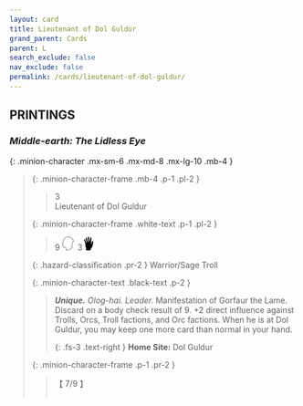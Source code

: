 ```yaml
---
layout: card
title: Lieutenant of Dol Guldur
grand_parent: Cards
parent: L
search_exclude: false
nav_exclude: false
permalink: /cards/lieutenant-of-dol-guldur/
---
```


## PRINTINGS


### _Middle-earth: The Lidless Eye_

{: .minion-character .mx-sm-6 .mx-md-8 .mx-lg-10 .mb-4 }
> {: .minion-character-frame .mb-4 .p-1 .pl-2 }
> > <div class="hazard-mp">3</div>
> > <div class="card-name">Lieutenant of Dol Guldur</div>
>
> {: .minion-character-frame .white-text .p-1 .pl-2 }
> > 9 ![](/assets/images/mind.svg)&ensp;3![](/assets/images/di.svg)
>
> {: .hazard-classification .pr-2 }
> Warrior/Sage Troll
>
> {: .minion-character-text .black-text .p-2 }
> > _**Unique.**_ _Olog-hai._ _Leader._ Manifestation of Gorfaur the Lame. Discard on a body check result of 9. +2 direct influence against Trolls, Orcs, Troll factions, and Orc factions. When he is at Dol Guldur, you may keep one more card than normal in your hand.   
> > 
> > {: .fs-3 .text-right } 
> > **Home Site:** Dol Guldur 
>
> {: .minion-character-frame .p-1 .pr-2 }
> > <div class="card-shield">【 7/9 】</div>
> > <div class="card-corruption-white">&nbsp;</div>
